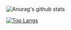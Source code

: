 <!--
[![Anurag's github stats](https://github-readme-stats.vercel.app/api?username=yzbty32)](https://github.com/anuraghazra/github-readme-stats)
-->
![Anurag's github stats](https://github-readme-stats.vercel.app/api?username=yzbty32&show_icons=true&theme=dark)

[![Top Langs](https://github-readme-stats.vercel.app/api/top-langs/?username=yzbty32&layout=compact)](https://github.com/anuraghazra/github-readme-stats)



<!--
### Hi there 👋


**yzbty32/yzbty32** is a ✨ _special_ ✨ repository because its `README.md` (this file) appears on your GitHub profile.

Here are some ideas to get you started:

- 🔭 I’m currently working on ...
- 🌱 I’m currently learning ...
- 👯 I’m looking to collaborate on ...
- 🤔 I’m looking for help with ...
- 💬 Ask me about ...
- 📫 How to reach me: ...
- 😄 Pronouns: ...
- ⚡ Fun fact: ...
-->
